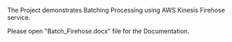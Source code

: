 The Project demonstrates Batching Processing using AWS Kinesis Firehose service.

Please open "Batch_Firehose.docx" file for the Documentation.